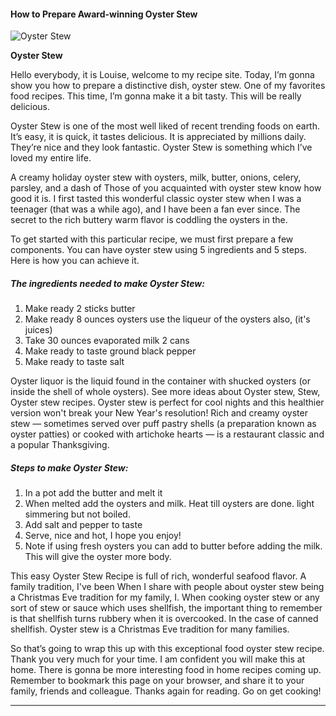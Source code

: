             

#### How to Prepare Award-winning Oyster Stew

![Oyster Stew](https://img-global.cpcdn.com/recipes/c93d655223a0fb61/751x532cq70/oyster-stew-recipe-main-photo.jpg)

**Oyster Stew**

Hello everybody, it is Louise, welcome to my recipe site. Today, I’m gonna show you how to prepare a distinctive dish, oyster stew. One of my favorites food recipes. This time, I’m gonna make it a bit tasty. This will be really delicious.

Oyster Stew is one of the most well liked of recent trending foods on earth. It’s easy, it is quick, it tastes delicious. It is appreciated by millions daily. They’re nice and they look fantastic. Oyster Stew is something which I’ve loved my entire life.

A creamy holiday oyster stew with oysters, milk, butter, onions, celery, parsley, and a dash of Those of you acquainted with oyster stew know how good it is. I first tasted this wonderful classic oyster stew when I was a teenager (that was a while ago), and I have been a fan ever since. The secret to the rich buttery warm flavor is coddling the oysters in the.

To get started with this particular recipe, we must first prepare a few components. You can have oyster stew using 5 ingredients and 5 steps. Here is how you can achieve it.

##### The ingredients needed to make Oyster Stew:

1.  Make ready 2 sticks butter
2.  Make ready 8 ounces oysters use the liqueur of the oysters also, (it's juices)
3.  Take 30 ounces evaporated milk 2 cans
4.  Make ready to taste ground black pepper
5.  Make ready to taste salt

Oyster liquor is the liquid found in the container with shucked oysters (or inside the shell of whole oysters). See more ideas about Oyster stew, Stew, Oyster stew recipes. Oyster stew is perfect for cool nights and this healthier version won't break your New Year's resolution! Rich and creamy oyster stew — sometimes served over puff pastry shells (a preparation known as oyster patties) or cooked with artichoke hearts — is a restaurant classic and a popular Thanksgiving.

##### Steps to make Oyster Stew:

1.  In a pot add the butter and melt it
2.  When melted add the oysters and milk. Heat till oysters are done. light simmering but not boiled.
3.  Add salt and pepper to taste
4.  Serve, nice and hot, I hope you enjoy!
5.  Note if using fresh oysters you can add to butter before adding the milk. This will give the oyster more body.

This easy Oyster Stew Recipe is full of rich, wonderful seafood flavor. A family tradition, I've been When I share with people about oyster stew being a Christmas Eve tradition for my family, I. When cooking oyster stew or any sort of stew or sauce which uses shellfish, the important thing to remember is that shellfish turns rubbery when it is overcooked. In the case of canned shellfish. Oyster stew is a Christmas Eve tradition for many families.

So that’s going to wrap this up with this exceptional food oyster stew recipe. Thank you very much for your time. I am confident you will make this at home. There is gonna be more interesting food in home recipes coming up. Remember to bookmark this page on your browser, and share it to your family, friends and colleague. Thanks again for reading. Go on get cooking!

* * *